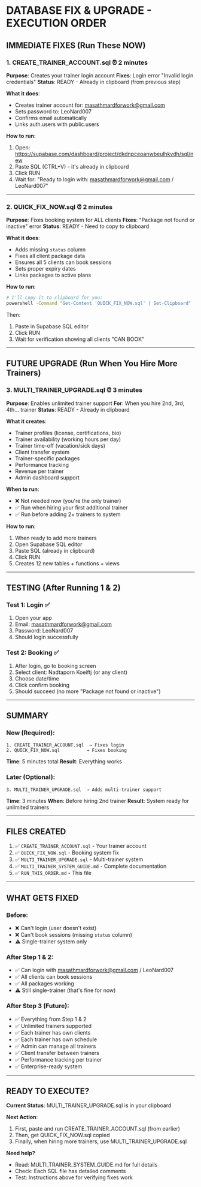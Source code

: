 # DATABASE FIX & UPGRADE - EXECUTION ORDER

## IMMEDIATE FIXES (Run These NOW)

### 1. CREATE_TRAINER_ACCOUNT.sql ⏰ 2 minutes
**Purpose**: Creates your trainer login account
**Fixes**: Login error "Invalid login credentials"
**Status**: READY - Already in clipboard (from previous step)

**What it does**:
- Creates trainer account for: masathmardforwork@gmail.com
- Sets password to: LeoNard007
- Confirms email automatically
- Links auth.users with public.users

**How to run**:
1. Open: https://supabase.com/dashboard/project/dkdnpceoanwbeulhkvdh/sql/new
2. Paste SQL (CTRL+V) - it's already in clipboard
3. Click RUN
4. Wait for: "Ready to login with: masathmardforwork@gmail.com / LeoNard007"

---

### 2. QUICK_FIX_NOW.sql ⏰ 2 minutes
**Purpose**: Fixes booking system for ALL clients
**Fixes**: "Package not found or inactive" error
**Status**: READY - Need to copy to clipboard

**What it does**:
- Adds missing `status` column
- Fixes all client package data
- Ensures all 5 clients can book sessions
- Sets proper expiry dates
- Links packages to active plans

**How to run**:
```bash
# I'll copy it to clipboard for you:
powershell -Command "Get-Content 'QUICK_FIX_NOW.sql' | Set-Clipboard"
```
Then:
1. Paste in Supabase SQL editor
2. Click RUN
3. Wait for verification showing all clients "CAN BOOK"

---

## FUTURE UPGRADE (Run When You Hire More Trainers)

### 3. MULTI_TRAINER_UPGRADE.sql ⏰ 3 minutes
**Purpose**: Enables unlimited trainer support
**For**: When you hire 2nd, 3rd, 4th... trainer
**Status**: READY - Already in clipboard

**What it creates**:
- Trainer profiles (license, certifications, bio)
- Trainer availability (working hours per day)
- Trainer time-off (vacation/sick days)
- Client transfer system
- Trainer-specific packages
- Performance tracking
- Revenue per trainer
- Admin dashboard support

**When to run**:
- ❌ Not needed now (you're the only trainer)
- ✅ Run when hiring your first additional trainer
- ✅ Run before adding 2+ trainers to system

**How to run**:
1. When ready to add more trainers
2. Open Supabase SQL editor
3. Paste SQL (already in clipboard)
4. Click RUN
5. Creates 12 new tables + functions + views

---

## TESTING (After Running 1 & 2)

### Test 1: Login ✅
1. Open your app
2. Email: masathmardforwork@gmail.com
3. Password: LeoNard007
4. Should login successfully

### Test 2: Booking ✅
1. After login, go to booking screen
2. Select client: Nadtaporn Koeiftj (or any client)
3. Choose date/time
4. Click confirm booking
5. Should succeed (no more "Package not found or inactive")

---

## SUMMARY

### Now (Required):
```
1. CREATE_TRAINER_ACCOUNT.sql  → Fixes login
2. QUICK_FIX_NOW.sql          → Fixes booking
```
**Time**: 5 minutes total
**Result**: Everything works

### Later (Optional):
```
3. MULTI_TRAINER_UPGRADE.sql  → Adds multi-trainer support
```
**Time**: 3 minutes
**When**: Before hiring 2nd trainer
**Result**: System ready for unlimited trainers

---

## FILES CREATED

1. ✅ `CREATE_TRAINER_ACCOUNT.sql` - Your trainer account
2. ✅ `QUICK_FIX_NOW.sql` - Booking system fix
3. ✅ `MULTI_TRAINER_UPGRADE.sql` - Multi-trainer system
4. ✅ `MULTI_TRAINER_SYSTEM_GUIDE.md` - Complete documentation
5. ✅ `RUN_THIS_ORDER.md` - This file

---

## WHAT GETS FIXED

### Before:
- ❌ Can't login (user doesn't exist)
- ❌ Can't book sessions (missing `status` column)
- ⚠️ Single-trainer system only

### After Step 1 & 2:
- ✅ Can login with masathmardforwork@gmail.com / LeoNard007
- ✅ All clients can book sessions
- ✅ All packages working
- ⚠️ Still single-trainer (that's fine for now)

### After Step 3 (Future):
- ✅ Everything from Step 1 & 2
- ✅ Unlimited trainers supported
- ✅ Each trainer has own clients
- ✅ Each trainer has own schedule
- ✅ Admin can manage all trainers
- ✅ Client transfer between trainers
- ✅ Performance tracking per trainer
- ✅ Enterprise-ready system

---

## READY TO EXECUTE?

**Current Status**: MULTI_TRAINER_UPGRADE.sql is in your clipboard

**Next Action**:
1. First, paste and run CREATE_TRAINER_ACCOUNT.sql (from earlier)
2. Then, get QUICK_FIX_NOW.sql copied
3. Finally, when hiring more trainers, use MULTI_TRAINER_UPGRADE.sql

**Need help?**
- Read: MULTI_TRAINER_SYSTEM_GUIDE.md for full details
- Check: Each SQL file has detailed comments
- Test: Instructions above for verifying fixes work
